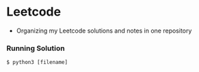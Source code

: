 # Leetcode

- Organizing my Leetcode solutions and notes in one repository 

### Running Solution
`$ python3 [filename]`
